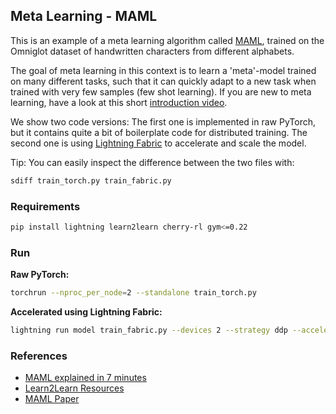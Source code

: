 ## Meta Learning - MAML

This is an example of a meta learning algorithm called [MAML](https://arxiv.org/abs/1703.03400), trained on the
Omniglot dataset of handwritten characters from different alphabets.

The goal of meta learning in this context is to learn a 'meta'-model trained on many different tasks, such that it can quickly adapt to a new task when trained with very few samples (few shot learning).
If you are new to meta learning, have a look at this short [introduction video](https://www.youtube.com/watch?v=ItPEBdD6VMk).

We show two code versions:
The first one is implemented in raw PyTorch, but it contains quite a bit of boilerplate code for distributed training.
The second one is using [Lightning Fabric](https://pytorch-lightning.readthedocs.io/en/latest/fabric/fabric.html) to accelerate and scale the model.

Tip: You can easily inspect the difference between the two files with:

```bash
sdiff train_torch.py train_fabric.py
```

### Requirements

```bash
pip install lightning learn2learn cherry-rl gym<=0.22
```

### Run

**Raw PyTorch:**

```bash
torchrun --nproc_per_node=2 --standalone train_torch.py
```

**Accelerated using Lightning Fabric:**

```bash
lightning run model train_fabric.py --devices 2 --strategy ddp --accelerator cpu
```

### References

- [MAML explained in 7 minutes](https://www.youtube.com/watch?v=ItPEBdD6VMk)
- [Learn2Learn Resources](http://learn2learn.net/examples/vision/#maml)
- [MAML Paper](https://arxiv.org/abs/1703.03400)
